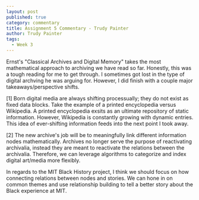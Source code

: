 ```yaml
---
layout: post
published: true
category: commentary
title: Assignment 5 Commentary - Trudy Painter
author: Trudy Painter
tags:
  - Week 3
---
```

Ernst's "Classical Archives and Digital Memory" takes the most mathematical approach to archiving we have read so far. Honestly, this was a tough reading for me to get through. I sometimes got lost in the type of digital archving he was arguing for. However, I did finish with a couple major takeaways/perspective shifts.

[1] Born digital media are always shifting processually; they do not exist as fixed data blocks. Take the example of a printed encyclopedia versus Wikipedia. A printed encyclopedia exsits as an ultimate repository of static information. However, Wikipedia is constantly growing with dynamic entries. This idea of ever-shifting information feeds into the next point I took away.

[2] The new archive's job will be to meaningfully link different information nodes mathematically. Archives no longer serve the purpose of reactivating archivalia, instead they are meant to reactivate the relations between the archivalia. Therefore, we can leverage algorithms to categorize and index digital art/media more flexibly.

In regards to the MIT Black History project, I think we should focus on how connecting relations between nodes and stories. We can hone in on common themes and use relationship building to tell a better story about the Black experience at MIT.

